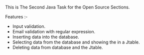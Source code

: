 ﻿This is The Second Java Task for the Open Source Sections.

Features :-
- Input validation.
- Email validation with regular expression.
- Inserting data into the database.
- Selecting data from the database and showing the in a Jtable.
- Deleting data from database and the Jtable.
